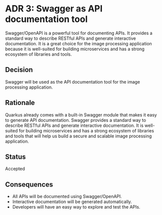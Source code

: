# ADR 3: Swagger as API documentation tool

Swagger/OpenAPI is a powerful tool for documenting APIs. It provides a standard way to describe RESTful APIs and generate interactive documentation. It is a great choice for the image processing application because it is well-suited for building microservices and has a strong ecosystem of libraries and tools.

## Decision 

Swagger will be used as the API documentation tool for the image processing application.

## Rationale 

Quarkus already comes with a built-in Swagger module that makes it easy to generate API documentation. Swagger provides a standard way to describe RESTful APIs and generate interactive documentation. It is well-suited for building microservices and has a strong ecosystem of libraries and tools that will help us build a secure and scalable image processing application.

## Status

Accepted

## Consequences

- All APIs will be documented using Swagger/OpenAPI.
- Interactive documentation will be generated automatically.
- Developers will have an easy way to explore and test the APIs.